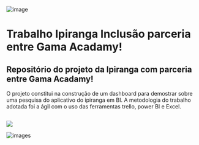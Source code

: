 ![image](https://github.com/ajailson48/trabalho-ipiranga-inclusao/assets/76658794/d02e3316-a1e7-446f-80d1-9ae17f8e681d)

# Trabalho Ipiranga Inclusão parceria entre Gama Acadamy!

## Repositório do projeto da Ipiranga com parceria entre Gama Acadamy!

O projeto constitui na construção de um dashboard para demostrar sobre uma pesquisa do aplicativo do ipiranga em BI.
A metodologia do trabalho adotada foi a ágil com o uso das ferramentas trello, power BI e Excel.

##

<div>
<a href="https://www.youtube.com/channel/UC_-uuuZbY0AAt9CViNzvc-Q" target="_blank"><img src="https://github.com/ajailson48/Trabalhoipiranga/assets/76658794/02d72d36-cda5-4ab0-a524-9838bc64c4bc" target="_blank"></a>

 </div>
 
 ![images](https://github.com/ajailson48/Trabalhoipiranga/assets/76658794/02d72d36-cda5-4ab0-a524-9838bc64c4bc)
